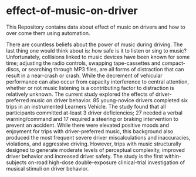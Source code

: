 # effect-of-music-on-driver
This Repository contains data about effect of music on drivers and how to over come them using automation. 


There are countless beliefs about the power of music during driving. The last thing one would think about is: how safe is it to listen or sing to music? Unfortunately, collisions linked to music devices have been known for some time; adjusting the radio controls, swapping tape-cassettes and compact-discs, or searching through MP3 files, are all forms of distraction that can result in a near-crash or crash. While the decrement of vehicular performance can also occur from capacity interference to central attention, whether or not music listening is a contributing factor to distraction is relatively unknown. The current study explored the effects of driver-preferred music on driver behavior. 85 young-novice drivers completed six trips in an instrumented Learners Vehicle. The study found that all participants committed at-least 3 driver deficiencies; 27 needed a verbal warning/command and 17 required a steering or braking intervention to prevent an accident. While there were elevated positive moods and enjoyment for trips with driver-preferred music, this background also produced the most frequent severe driver miscalculations and inaccuracies, violations, and aggressive driving. However, trips with music structurally designed to generate moderate levels of perceptual complexity, improved driver behavior and increased driver safety. The study is the first within-subjects on-road high-dose double-exposure clinical-trial investigation of musical stimuli on driver behavior.
